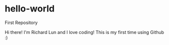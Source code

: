 # hello-world
First Repository

Hi there! I'm Richard Lun and I love coding!
This is my first time using Github :)
